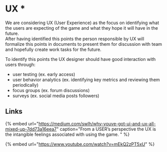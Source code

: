 # UX \*

We are considering UX \(User Experience\) as the focus on identifying what the users are expecting of the game and what they hope it will have in the future.  
After having identified this points the person responsible by UX will formalize this points in documents to present them for discussion with team and hopefully create work tasks for the future.

To identify this points the UX designer should have good interaction with users through:

* user testing \(ex. early access\)
* user behavior analytics \(ex. identifying key metrics and reviewing them periodically\)
* focus groups \(ex. forum discussions\)
* surveys \(ex. social media posts followers\)

## Links

{% embed url="https://medium.com/swlh/why-youve-got-ui-and-ux-all-mixed-up-7dd73a16eea7" caption="From a USER’s perspective the UX is the intangible feelings associated with using the game. " %}

{% embed url="https://www.youtube.com/watch?v=mEkQ2zPT5xU" %}







